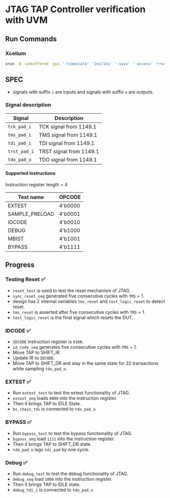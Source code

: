 # JTAG TAP Controller verification with UVM

## Run Commands

### Xcelium

```bash
xrun -Q -unbuffered -gui '-timescale' '1ns/1ns' '-sysv' '-access' '+rw' '+UVM_VERBOSITY=UVM_FULL' '+UVM_TESTNAME=test_all_test' '-svseed' '2' -uvmautocompile -uvmnocdnsextra -uvmhome $UVM_HOME $UVM_HOME/src/uvm_macros.svh design.sv testbench.sv -incdir agent -incdir tests -input input.tcl -simvisionargs '-layout uvmdebug'

```

## SPEC

- signals with suffix `i` are inputs and signals with suffix `o` are outputs.

### Signal description

| Signal       | Description             |
| ------------ | ----------------------- |
| `tck_pad_i`  | TCK signal from 1149.1  |
| `tms_pad_i`  | TMS signal from 1149.1  |
| `tdi_pad_i`  | TDI signal from 1149.1  |
| `trst_pad_i` | TRST signal from 1149.1 |
| `tdo_pad_o`  | TDO signal from 1149.1  |

#### Supported instructions

Instruction register length = 4

| Test name      | OPCODE  |
| -------------- | ------- |
| EXTEST         | 4'b0000 |
| SAMPLE_PRELOAD | 4'b0001 |
| IDCODE         | 4'b0010 |
| DEBUG          | 4'b1000 |
| MBIST          | 4'b1001 |
| BYPASS         | 4'b1111 |

## Progress

### Testing Reset ✅

- `reset_test` is used to test the reset mechanism of JTAG.
- `sync_reset_seq` generated five consecutive cycles with `TMS` = 1.
- design has 2 internal variables `tms_reset` and `test_logic_reset` to detect reset.
- `tms_reset` is asserted after five consecutive cycles with `TMS` = 1.
- `test_logic_reset` is the final signal which resets the DUT.

### IDCODE ✅

- `IDCODE` instruction register is `0100`.
- `id_code_seq` generates five consecutive cycles with `TMS` = 1.
- Move TAP to SHIFT_IR.
- Update IR to `IDCODE`.
- Move TAP to SHIFT_DR and stay in the same state for 32 transactions while sampling `tdo_pad_o`.

### EXTEST ✅

- Run `extest_test` to test the extest functionality of JTAG.
- `extest_seq` loads `0000` into the instruction register.
- Then it brings TAP to IDLE State.
- `bs_chain_tdi` is connected to `tdo_pad_o`.

### BYPASS ✅

- Run `bypass_test` to test the bypass functionality of JTAG.
- `bypass_seq` load `1111` into the instruction register.
- Then it brings TAP to SHIFT_DR state.
- `tdo_pad_o` lags `tdi_pad` by one cycle.

### Debug ✅

- Run `debug_test` to test the debug functionality of JTAG.
- `debug_seq` load `1000` into the instruction register.
- Then it brings TAP to IDLE state.
- `debug_tdi_i` is connected to `tdo_pad_o`
